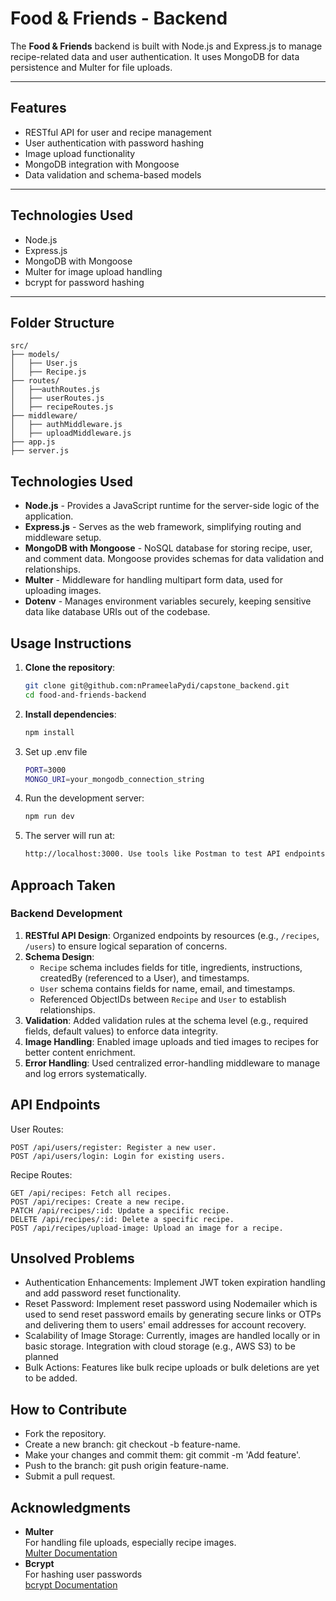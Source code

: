 # Food & Friends - Backend

The **Food & Friends** backend is built with Node.js and Express.js to manage
recipe-related data and user authentication.
It uses MongoDB for data persistence and Multer for file uploads.

---

## **Features**

- RESTful API for user and recipe management
- User authentication with password hashing
- Image upload functionality
- MongoDB integration with Mongoose
- Data validation and schema-based models

---

## **Technologies Used**

- Node.js
- Express.js
- MongoDB with Mongoose
- Multer for image upload handling
- bcrypt for password hashing

---

## **Folder Structure**

```plaintext
src/
├── models/
│   ├── User.js
│   ├── Recipe.js
├── routes/
│   ├──authRoutes.js
│   ├── userRoutes.js
│   ├── recipeRoutes.js
├── middleware/
│   ├── authMiddleware.js
│   ├── uploadMiddleware.js
├── app.js
├── server.js
```

## **Technologies Used**

- **Node.js** - Provides a JavaScript runtime for the server-side logic of the application.
- **Express.js** - Serves as the web framework, simplifying routing and middleware setup.
- **MongoDB with Mongoose** - NoSQL database for storing recipe, user, and comment data. Mongoose provides schemas for data validation and relationships.
- **Multer** - Middleware for handling multipart form data, used for uploading images.
- **Dotenv** - Manages environment variables securely, keeping sensitive data like database URIs out of the codebase.

## **Usage Instructions**

1. **Clone the repository**:
   ```bash
   git clone git@github.com:nPrameelaPydi/capstone_backend.git
   cd food-and-friends-backend
   ```
2. **Install dependencies**:
   ```bash
   npm install
   ```
3. Set up .env file
   ```bash
   PORT=3000
   MONGO_URI=your_mongodb_connection_string
   ```
4. Run the development server:
   ```bash
   npm run dev
   ```
5. The server will run at:
   ```bash
   http://localhost:3000. Use tools like Postman to test API endpoints.
   ```

## **Approach Taken**

### **Backend Development**

1. **RESTful API Design**: Organized endpoints by resources (e.g., `/recipes`, `/users`) to ensure logical separation of concerns.
2. **Schema Design**:
   - `Recipe` schema includes fields for title, ingredients, instructions, createdBy (referenced to a User), and timestamps.
   - `User` schema contains fields for name, email, and timestamps.
   - Referenced ObjectIDs between `Recipe` and `User` to establish relationships.
3. **Validation**: Added validation rules at the schema level (e.g., required fields, default values) to enforce data integrity.
4. **Image Handling**: Enabled image uploads and tied images to recipes for better content enrichment.
5. **Error Handling**: Used centralized error-handling middleware to manage and log errors systematically.

## API Endpoints

User Routes:

    POST /api/users/register: Register a new user.
    POST /api/users/login: Login for existing users.

Recipe Routes:

    GET /api/recipes: Fetch all recipes.
    POST /api/recipes: Create a new recipe.
    PATCH /api/recipes/:id: Update a specific recipe.
    DELETE /api/recipes/:id: Delete a specific recipe.
    POST /api/recipes/upload-image: Upload an image for a recipe.

## Unsolved Problems

- Authentication Enhancements: Implement JWT token expiration handling and add password reset functionality.
- Reset Password: Implement reset password using Nodemailer which is used to send reset password emails by generating secure links or OTPs and delivering them to users' email addresses for account recovery.
- Scalability of Image Storage: Currently, images are handled locally or in basic storage. Integration with cloud storage (e.g., AWS S3) to be planned
- Bulk Actions: Features like bulk recipe uploads or bulk deletions are yet to be added.

## How to Contribute

- Fork the repository.
- Create a new branch: git checkout -b feature-name.
- Make your changes and commit them: git commit -m 'Add feature'.
- Push to the branch: git push origin feature-name.
- Submit a pull request.

## **Acknowledgments**

- **Multer**  
  For handling file uploads, especially recipe images.  
  [Multer Documentation](https://github.com/expressjs/multer)
- **Bcrypt**  
  For hashing user passwords  
  [bcrypt Documentation](https://www.npmjs.com/package/bcrypt)
